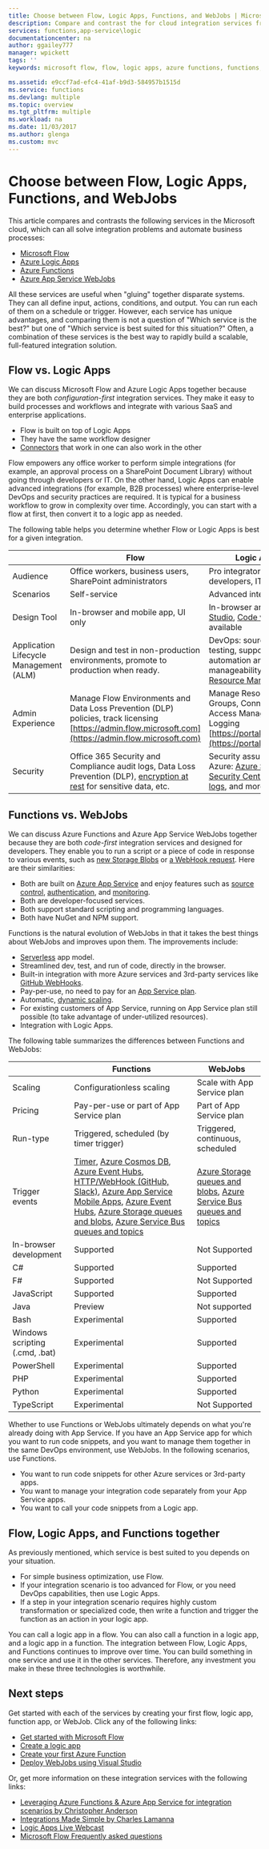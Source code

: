 ```yaml
---
title: Choose between Flow, Logic Apps, Functions, and WebJobs | Microsoft Docs
description: Compare and contrast the for cloud integration services from Microsoft and decide which service(s) you should use.
services: functions,app-service\logic
documentationcenter: na
author: ggailey777
manager: wpickett
tags: ''
keywords: microsoft flow, flow, logic apps, azure functions, functions, azure webjobs, webjobs, event processing, dynamic compute, serverless architecture

ms.assetid: e9ccf7ad-efc4-41af-b9d3-584957b1515d
ms.service: functions
ms.devlang: multiple
ms.topic: overview
ms.tgt_pltfrm: multiple
ms.workload: na
ms.date: 11/03/2017
ms.author: glenga
ms.custom: mvc
---
```

# Choose between Flow, Logic Apps, Functions, and WebJobs
This article compares and contrasts the following services in the Microsoft cloud, which can all solve integration problems and automate business processes:

* [Microsoft Flow](https://flow.microsoft.com/)
* [Azure Logic Apps](https://azure.microsoft.com/services/logic-apps/)
* [Azure Functions](https://azure.microsoft.com/services/functions/)
* [Azure App Service WebJobs](../app-service/web-sites-create-web-jobs.md)

All these services are useful when "gluing" together disparate systems. They can all define input, actions, conditions, and output. You can run each of them on a schedule or trigger. However, each service has unique advantages, and comparing them is not a question of "Which service is the best?" but one of "Which service is best suited for this situation?" Often, a combination of these services is the best way to rapidly build a scalable, full-featured 
integration solution.

<a name="flow"></a>

## Flow vs. Logic Apps
We can discuss Microsoft Flow and Azure Logic Apps together because they are both *configuration-first* integration services. They make it easy to build processes and workflows and integrate with various SaaS and enterprise applications. 

* Flow is built on top of Logic Apps
* They have the same workflow designer
* [Connectors](../connectors/apis-list.md) that work in one can also work in the other

Flow empowers any office worker to perform simple integrations (for example, an approval process on a SharePoint Document Library) without going through developers or IT. On the other hand, Logic Apps can enable advanced integrations (for example, B2B processes) where enterprise-level DevOps and security practices are required. It is typical for a business workflow to grow in 
complexity over time. Accordingly, you can start with a flow at first, then convert it to a logic app as needed.

The following table helps you determine whether Flow or Logic Apps is best for a given integration.

|  | Flow | Logic Apps |
| --- | --- | --- |
| Audience |Office workers, business users, SharePoint administrators |Pro integrators and developers, IT pros |
| Scenarios |Self-service |Advanced integrations |
| Design Tool |In-browser and mobile app, UI only |In-browser and [Visual Studio](../logic-apps/logic-apps-deploy-from-vs.md), [Code view](../logic-apps/logic-apps-author-definitions.md) available |
| Application Lifecycle Management (ALM) |Design and test in non-production environments, promote to production when ready. |DevOps: source control, testing, support, automation and manageability in [Azure Resource Management](../logic-apps/logic-apps-create-deploy-azure-resource-manager-templates.md) |
| Admin Experience |Manage Flow Environments and Data Loss Prevention (DLP) policies, track licensing [https://admin.flow.microsoft.com](https://admin.flow.microsoft.com) |Manage Resource Groups, Connections, Access Management and  Logging [https://portal.azure.com](https://portal.azure.com) |
| Security |Office 365 Security and Compliance audit logs, Data Loss Prevention (DLP), [encryption at rest](https://wikipedia.org/wiki/Data_at_rest#Encryption) for sensitive data, etc. |Security assurance of Azure: [Azure Security](https://www.microsoft.com/trustcenter/Security/AzureSecurity), [Security Center](https://azure.microsoft.com/services/security-center/), [audit logs](https://azure.microsoft.com/blog/azure-audit-logs-ux-refresh/), and more. |

<a name="function"></a>

## Functions vs. WebJobs
We can discuss Azure Functions and Azure App Service WebJobs together because they are both *code-first* integration services and designed for developers. They enable you to run a script or a piece of code in response to various events, such as [new Storage Blobs](functions-bindings-storage.md) or [a WebHook request](functions-bindings-http-webhook.md). Here are their similarities: 

* Both are built on [Azure App Service](../app-service/app-service-web-overview.md) and enjoy features such as 
  [source control](../app-service/app-service-continuous-deployment.md), 
  [authentication](../app-service/app-service-authentication-overview.md), and [monitoring](../app-service/web-sites-monitor.md).
* Both are developer-focused services.
* Both support standard scripting and programming languages.
* Both have NuGet and NPM support.

Functions is the natural evolution of WebJobs in that it takes the best things about WebJobs and improves upon them. The improvements include: 

* [Serverless](https://azure.microsoft.com/overview/serverless-computing/) app model.
* Streamlined dev, test, and run of code, directly in the browser.
* Built-in integration with more Azure services and 3rd-party services like [GitHub WebHooks](https://developer.github.com/webhooks/creating/).
* Pay-per-use, no need to pay for an [App Service plan](../app-service/azure-web-sites-web-hosting-plans-in-depth-overview.md).
* Automatic, [dynamic scaling](functions-scale.md).
* For existing customers of App Service, running on App Service plan still possible (to take advantage of under-utilized resources).
* Integration with Logic Apps.

The following table summarizes the differences between Functions and WebJobs:

|  | Functions | WebJobs |
| --- | --- | --- |
| Scaling |Configurationless scaling |Scale with App Service plan |
| Pricing |Pay-per-use or part of App Service plan |Part of App Service plan |
| Run-type |Triggered, scheduled (by timer trigger) |Triggered, continuous, scheduled |
| Trigger events |[Timer](functions-bindings-timer.md), [Azure Cosmos DB](functions-bindings-cosmosdb.md), [Azure Event Hubs](functions-bindings-event-hubs.md), [HTTP/WebHook (GitHub, Slack)](functions-bindings-http-webhook.md), [Azure App Service Mobile Apps](functions-bindings-mobile-apps.md), [Azure Event Hubs](functions-bindings-event-hubs.md), [Azure Storage queues and blobs](functions-bindings-storage-blob.md), [Azure Service Bus queues and topics](functions-bindings-service-bus.md) |[Azure Storage queues and blobs](functions-bindings-storage-blob.md), [Azure Service Bus queues and topics](functions-bindings-service-bus.md) |
| In-browser development |Supported |Not Supported |
| C# |Supported |Supported |
| F# |Supported |Not Supported |
| JavaScript |Supported |Supported |
| Java |Preview | Not supported |
| Bash |Experimental |Supported |
| Windows scripting (.cmd, .bat) |Experimental |Supported |
| PowerShell |Experimental |Supported |
| PHP |Experimental |Supported |
| Python |Experimental |Supported |
| TypeScript |Experimental |Not Supported |

Whether to use Functions or WebJobs ultimately depends on what you're already doing with App Service. If you have an App Service 
app for which you want to run code snippets, and you want to manage them together in the same DevOps environment, use WebJobs. In the following scenarios, use Functions.

* You want to run code snippets for other Azure services or 3rd-party apps.
* You want to manage your integration code separately from your App Service apps.
* You want to call your code snippets from a Logic app. 

<a name="together"></a>

## Flow, Logic Apps, and Functions together
As previously mentioned, which service is best suited to you depends on your situation. 

* For simple business optimization, use Flow.
* If your integration scenario is too advanced for Flow, or you need DevOps capabilities, then use Logic Apps.
* If a step in your integration scenario requires highly custom transformation or specialized code, then write a  function and trigger the function as an action in your logic app.

You can call a logic app in a flow. You can also call a function in a logic app, and a logic app in a function. 
The integration between Flow, Logic Apps, and Functions continues to improve over time. You can build something in one service and use it in the other services. Therefore, any investment you make in these three technologies is worthwhile.

## Next steps
Get started with each of the services by creating your first flow, logic app, function app, or WebJob. Click any of the following links:

* [Get started with Microsoft Flow](https://flow.microsoft.com/en-us/documentation/getting-started/)
* [Create a logic app](../logic-apps/logic-apps-create-a-logic-app.md)
* [Create your first Azure Function](functions-create-first-azure-function.md)
* [Deploy WebJobs using Visual Studio](../app-service/websites-dotnet-deploy-webjobs.md)

Or, get more information on these integration services with the following links:

* [Leveraging Azure Functions & Azure App Service for integration scenarios by Christopher Anderson](http://www.biztalk360.com/integrate-2016-resources/leveraging-azure-functions-azure-app-service-integration-scenarios/)
* [Integrations Made Simple by Charles Lamanna](http://www.biztalk360.com/integrate-2016-resources/integrations-made-simple/)
* [Logic Apps Live Webcast](http://aka.ms/logicappslive)
* [Microsoft Flow Frequently asked questions](https://flow.microsoft.com/documentation/frequently-asked-questions/)


